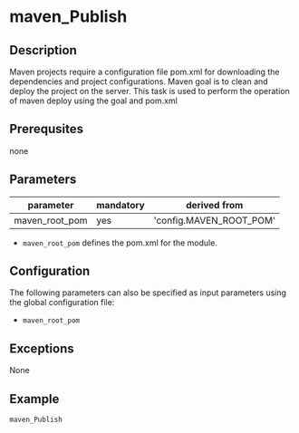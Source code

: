 # maven_Publish

## Description
Maven projects require a configuration file pom.xml for downloading the dependencies and project configurations. Maven goal is to clean and deploy the project on the server. This task is used to perform the operation of maven deploy using the goal and pom.xml

## Prerequsites
none

## Parameters

| parameter | mandatory |  derived from |
| ----------|-----------|---------------|
| maven_root_pom | yes | 'config.MAVEN_ROOT_POM' |


* `maven_root_pom` defines the pom.xml for the module.


## Configuration
The following parameters can also be specified as input parameters using the global configuration file:

* `maven_root_pom`

## Exceptions

None

## Example

```groovy
maven_Publish
```
